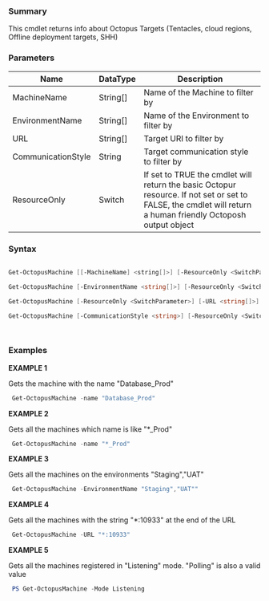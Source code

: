 ﻿### Summary
This cmdlet returns info about Octopus Targets (Tentacles, cloud regions, Offline deployment targets, SHH)
### Parameters
| Name | DataType          | Description |
| ------------- | ----------- | ----------- |
| MachineName | String[] |  Name of the Machine to filter by     |
| EnvironmentName | String[] |  Name of the Environment to filter by     |
| URL | String[] |  Target URI to filter by     |
| CommunicationStyle | String |  Target communication style to filter by     |
| ResourceOnly | Switch |  If set to TRUE the cmdlet will return the basic Octopur resource. If not set or set to FALSE, the cmdlet will return a human friendly Octoposh  output object     |

### Syntax
``` powershell

Get-OctopusMachine [[-MachineName] <string[]>] [-ResourceOnly <SwitchParameter>] [<CommonParameters>]

Get-OctopusMachine [-EnvironmentName <string[]>] [-ResourceOnly <SwitchParameter>] [<CommonParameters>]

Get-OctopusMachine [-ResourceOnly <SwitchParameter>] [-URL <string[]>] [<CommonParameters>]

Get-OctopusMachine [-CommunicationStyle <string>] [-ResourceOnly <SwitchParameter>] [<CommonParameters>]




``` 

### Examples
**EXAMPLE 1**

Gets the machine with the name "Database_Prod"

``` powershell 
 Get-OctopusMachine -name "Database_Prod"
``` 

**EXAMPLE 2**

Gets all the machines which name is like "*_Prod"

``` powershell 
 Get-OctopusMachine -name "*_Prod"
``` 

**EXAMPLE 3**

Gets all the machines on the environments "Staging","UAT"

``` powershell 
 Get-OctopusMachine -EnvironmentName "Staging","UAT""
``` 

**EXAMPLE 4**

Gets all the machines with the string "*:10933" at the end of the URL

``` powershell 
 Get-OctopusMachine -URL "*:10933"
``` 

**EXAMPLE 5**

Gets all the machines registered in "Listening" mode. "Polling" is also a valid value

``` powershell 
 PS Get-OctopusMachine -Mode Listening
``` 

